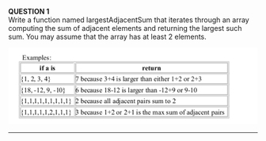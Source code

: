 <b>QUESTION 1</b> <br>
Write a function named largestAdjacentSum that iterates through an array computing the sum of adjacent elements and returning the largest such sum. You may assume that the array has at least 2 elements. <br>

![question 1](images/adjacentSum.png)

----------------------------------------------------------------------------------------------
